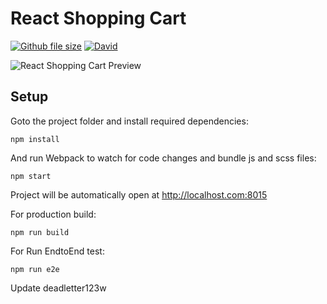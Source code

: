# React Shopping Cart


[![Github file size](https://img.shields.io/github/size/webcaetano/craft/build/phaser-craft.min.js.svg)](https://github.com/sivadass/react-shopping-cart) [![David](https://img.shields.io/david/expressjs/express.svg)](https://github.com/sivadass/react-shopping-cart)

![React Shopping Cart Preview](https://res.cloudinary.com/sivadass/image/upload/v1494752103/gifs/react-shopping-cart.gif)

## Setup

Goto the project folder and install required dependencies:

```
npm install
```

And run Webpack to watch for code changes and bundle js and scss files:

```
npm start
```

Project will be automatically open at http://localhost.com:8015


For production build:

```
npm run build
```

For Run EndtoEnd test:
```
npm run e2e
```


Update
deadletter123w
